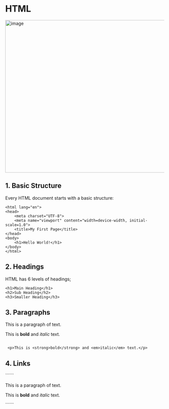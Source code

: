 # HTML
<img width="948" height="484" alt="image" src="https://github.com/user-attachments/assets/f9c1874f-2754-46f2-a834-b89d7f0f065e" />
<h2>1. Basic Structure</h2>

Every HTML document starts with a basic structure:
```<!DOCTYPE html>
<html lang="en">
<head>
    <meta charset="UTF-8">
    <meta name="viewport" content="width=device-width, initial-scale=1.0">
    <title>My First Page</title>
</head>
<body>
    <h1>Hello World!</h1>
</body>
</html>
```
<h2>2. Headings</h2>

HTML has 6 levels of headings;
```
<h1>Main Heading</h1>
<h2>Sub Heading</h2>
<h3>Smaller Heading</h3>
```
<h2>3. Paragraphs</h2>
<p>This is a paragraph of text.</p>
<p>This is <strong>bold</strong> and <em>italic</em> text.</p>

```<p>This is a paragraph of text.</p>
 
 <p>This is <strong>bold</strong> and <em>italic</em> text.</p>
```
<h2>4. Links</h2>
``````<p>This is a paragraph of text.</p>
<p>This is <strong>bold</strong> and <em>italic</em> text.</p>
``````
